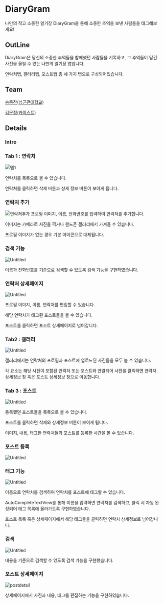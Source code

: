 # DiaryGram

나만의 작고 소중한 일기장 DiaryGram을 통해 소중한 추억을 보낸 사람들을 태그해보세요!

## OutLine

DiaryGram은 당신의 소중한 추억들을 함께했던 사람들을 기록하고, 그 추억들이 담긴 사진을 올릴 수 있는 나만의 일기장 앱입니다.

연락처탭, 갤러리탭, 포스트탭 총 세 가지 탭으로 구성되어있습니다.

## Team

[송종찬(성균관대학교)](https://github.com/jongchan159)

[김문정(카이스트)](https://github.com/coco483)

## Details

### Intro

### Tab 1 : 연락처

![탭1](https://github.com/coco483/android_tabs/blob/readme/image/1_%ED%83%AD1.png)

연락처를 목록으로 볼 수 있습니다.

연락처를 클릭하면 삭제 버튼과 상세 정보 버튼이 보이게 됩니다.

### 연락처 추가

![연락처추가](https://github.com/coco483/android_tabs/blob/readme/image/2.%EC%97%B0%EB%9D%BD%EC%B2%98%EC%B6%94%EA%B0%80.png)
프로필 이미지, 이름, 전화번호를 입력하여 연락처를 추가합니다.

이미지는 카메라로 사진을 찍거나 핸드폰 갤러리에서 가져올 수 있습니다.

프로필 이미지가 없는 경우 기본 아이콘으로 대체됩니다.

### 검색 기능

![Untitled](https://github.com/coco483/android_tabs/blob/readme/image/3.%EC%97%B0%EB%9D%BD%EC%B2%98%EA%B2%80%EC%83%89.png)

이름과 전화번호를 기준으로 검색할 수 있도록 검색 기능을 구현하였습니다.

### 연락처 상세페이지

![Untitled](https://github.com/coco483/android_tabs/blob/readme/image/4.%EC%97%B0%EB%9D%BD%EC%B2%98%EC%83%81%EC%84%B8.png)

프로필 이미지, 이름, 연락처를 편집할 수 있습니다.

해당 연락처가 태그된 포스트들을 볼 수 있습니다.

포스트를 클릭하면 포스트 상세페이지로 넘어갑니다.

### Tab2 : 갤러리

![Untitled](https://github.com/coco483/android_tabs/blob/readme/image/5.%EA%B0%A4%EB%9F%AC%EB%A6%AC%ED%83%AD.png)

갤러리에서는 연락처의 프로필과 포스트에 업로드된 사진들을 모두 볼 수 있습니다.

각 요소는 해당 사진이 포함된 연락처 또는 포스트와 연결되어 사진을 클릭하면 연락처 상세정보 창 혹은 포스트 상세정보 창으로 이동합니다.

### Tab 3 : 포스트

![Untitled](https://github.com/coco483/android_tabs/blob/readme/image/6.%ED%8F%AC%EC%8A%A4%ED%8A%B8%ED%83%AD.png)

등록했던 포스트들을 목록으로 볼 수 있습니다.

포스트를 클릭하면 삭제와 상세정보 버튼이 보이게 됩니다.

이미지, 내용, 태그한 연락처들과 포스트를 등록한 시간을 볼 수 있습니다.

### 포스트 등록

![Untitled](https://github.com/coco483/android_tabs/blob/readme/image/7.%ED%8F%AC%EC%8A%A4%ED%8A%B8%EB%93%B1%EB%A1%9D.png)

### 태그 기능

![Untitled](https://github.com/coco483/android_tabs/blob/readme/image/8.%ED%83%9C%EA%B7%B8%EA%B8%B0%EB%8A%A5.png)

이름으로 연락처를 검색하여 연락처를 포스트에 태그할 수 있습니다.

AutoCompleteTextView를 통해 이름을 입력하면 연락처를 검색하고, 클릭 시 자동 완성되어 태그 목록에 올라가도록 구현하였습니다.

포스트 목록 혹은 상세페이지에서 해당 태그들을 클릭하면 연락처 상세정보로 넘어갑니다.

### 검색

![Untitled](https://github.com/coco483/android_tabs/blob/readme/image/9.%ED%8F%AC%EC%8A%A4%ED%8A%B8%EA%B2%80%EC%83%89.png)

내용을 기준으로 검색할 수 있도록 검색 기능을 구현했습니다.

### 포스트 상세페이지

![postdetail](https://github.com/coco483/android_tabs/blob/readme/image/10.%ED%8F%AC%EC%8A%A4%ED%8A%B8%EC%83%81%EC%84%B8.png)

상세페이지에서 사진과 내용, 태그를 편집하는 기능을 구현하였습니다.


